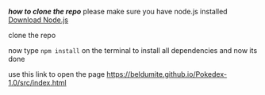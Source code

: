 **_how to clone the repo_**
please make sure you have node.js installed
[Download Node.js](https://nodejs.org/en/download)

clone the repo

now type `npm install` on the terminal to install all dependencies
and now its done

use this link to open the page
https://beldumite.github.io/Pokedex-1.0/src/index.html

